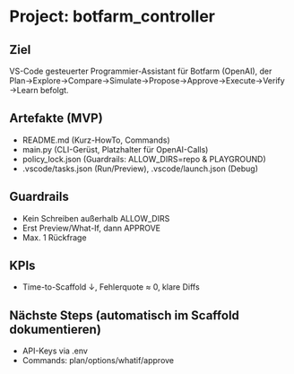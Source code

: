 # Project: botfarm_controller
## Ziel
VS-Code gesteuerter Programmier-Assistant für Botfarm (OpenAI), der Plan→Explore→Compare→Simulate→Propose→Approve→Execute→Verify→Learn befolgt.

## Artefakte (MVP)
- README.md (Kurz-HowTo, Commands)
- main.py (CLI-Gerüst, Platzhalter für OpenAI-Calls)
- policy_lock.json (Guardrails: ALLOW_DIRS=repo & PLAYGROUND)
- .vscode/tasks.json (Run/Preview), .vscode/launch.json (Debug)

## Guardrails
- Kein Schreiben außerhalb ALLOW_DIRS
- Erst Preview/What-If, dann APPROVE
- Max. 1 Rückfrage

## KPIs
- Time-to-Scaffold ↓, Fehlerquote ≈ 0, klare Diffs

## Nächste Steps (automatisch im Scaffold dokumentieren)
- API-Keys via .env
- Commands: plan/options/whatif/approve
